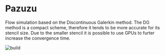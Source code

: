 # Pazuzu
Flow simulation based on the Discontinuous Galerkin method. The DG method is a compact scheme, therefore it tends to be more accurate for its stencil size. Due to the smaller stencil it is possible to use GPUs to furter increase the convergence time.

![build](https://github.com/dzilles/pazuzu/actions/workflows/main.yml/badge.svg)
